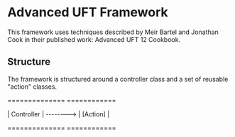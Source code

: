 # Advanced UFT Framework

This framework uses techniques described by Meir Bartel and Jonathan Cook in their published work: Advanced UFT 12 Cookbook.

## Structure

The framework is structured around a controller class and a set of reusable "action" classes.

==============           ============

| Controller | --------> | [Action] |

==============           ============
